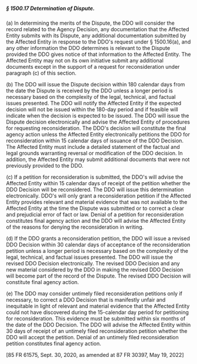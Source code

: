 ##### § 1500.17 Determination of Dispute. #####

(a) In determining the merits of the Dispute, the DDO will consider the record related to the Agency Decision, any documentation that the Affected Entity submits with its Dispute, any additional documentation submitted by the Affected Entity in response to the DDO's request under § 1500.16(a), and any other information the DDO determines is relevant to the Dispute provided the DDO gives notice of that information to the Affected Entity. The Affected Entity may not on its own initiative submit any additional documents except in the support of a request for reconsideration under paragraph (c) of this section.

(b) The DDO will issue the Dispute decision within 180 calendar days from the date the Dispute is received by the DDO unless a longer period is necessary based on the complexity of the legal, technical, and factual issues presented. The DDO will notify the Affected Entity if the expected decision will not be issued within the 180-day period and if feasible will indicate when the decision is expected to be issued. The DDO will issue the Dispute decision electronically and advise the Affected Entity of procedures for requesting reconsideration. The DDO's decision will constitute the final agency action unless the Affected Entity electronically petitions the DDO for reconsideration within 15 calendar days of issuance of the DDO Decision. The Affected Entity must include a detailed statement of the factual and legal grounds warranting reversal or modification of the DDO decision. In addition, the Affected Entity may submit additional documents that were not previously provided to the DDO.

(c) If a petition for reconsideration is submitted, the DDO's will advise the Affected Entity within 15 calendar days of receipt of the petition whether the DDO Decision will be reconsidered. The DDO will issue this determination electronically. DDO's will only grant a reconsideration petition if the Affected Entity provides relevant and material evidence that was not available to the Affected Entity at the time the Dispute was submitted or to correct a clear and prejudicial error of fact or law. Denial of a petition for reconsideration constitutes final agency action and the DDO will advise the Affected Entity of the reasons for denying the reconsideration in writing.

(d) If the DDO grants a reconsideration petition, the DDO will issue a revised DDO Decision within 30 calendar days of acceptance of the reconsideration petition unless a longer period is necessary based on the complexity of the legal, technical, and factual issues presented. The DDO will issue the revised DDO Decision electronically. The revised DDO Decision and any new material considered by the DDO in making the revised DDO Decision will become part of the record of the Dispute. The revised DDO Decision will constitute final agency action.

(e) The DDO may consider untimely filed reconsideration petitions only if necessary, to correct a DDO Decision that is manifestly unfair and inequitable in light of relevant and material evidence that the Affected Entity could not have discovered during the 15-calendar day period for petitioning for reconsideration. This evidence must be submitted within six months of the date of the DDO Decision. The DDO will advise the Affected Entity within 30 days of receipt of an untimely filed reconsideration petition whether the DDO will accept the petition. Denial of an untimely filed reconsideration petition constitutes final agency action.

[85 FR 61575, Sept. 30, 2020, as amended at 87 FR 30397, May 19, 2022]